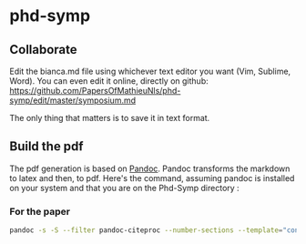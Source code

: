 # phd-symp

## Collaborate

Edit the bianca.md file using whichever text editor you want (Vim, Sublime, Word). 
You can even edit it online, directly on github: https://github.com/PapersOfMathieuNls/phd-symp/edit/master/symposium.md

The only thing that matters is to save it in text format.

## Build the pdf

The pdf generation is based on [Pandoc](http://pandoc.org/). Pandoc transforms the markdown to latex and then, to pdf. 
Here's the command, assuming pandoc is installed on your system and that you are on the Phd-Symp directory :

### For the paper

```bash
pandoc -s -S --filter pandoc-citeproc --number-sections --template="config/default.latex" -o symposium.md.pdf symposium.md
```
